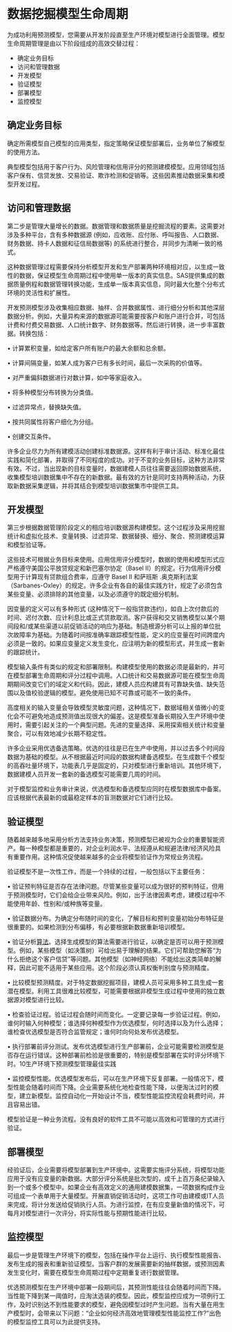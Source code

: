 # 数据挖掘模型生命周期

为成功利用预测模型，您需要从开发阶段直至生产环境对模型进行全面管理。模型生命周期管理是由以下阶段组成的高效交替过程：

- 确定业务目标
- 访问和管理数据
- 开发模型
- 验证模型
- 部署模型
- 监控模型

## 确定业务目标

确定所需模型自己模型的应用类型，指定策略保证模型部署后，业务单位了解模型的使用方法。

典型模型包括用于客户行为、风险管理和信用评分的预测建模模型。应用领域包括客户保有、信贷发放、交易验证、欺诈检测和促销等。这些因素推动数据采集和模型开发过程。

## 访问和管理数据

第二步是管理大量增长的数据。数据管理和数据质量是挖掘流程的要素。这需要对涉及多种平台，含有多种数据源 (例如，应收账、应付账、呼叫报告、人口数据、财务数据、持卡人数据和征信局数据等) 的系统进行整合，并同步为清晰一致的格式。

这种数据管理过程需要保持分析模型开发和生产部署两种环境相对应，以生成一致性的数据，保证模型生命周期过程中使用单一版本的真实信息。SAS提供集成的数据质量例程和数据管理转换功能，生成单一版本真实信息，同时最大化整个分布式环境的灵活性和扩展性。

开发预测模型涉及收集相应数据、抽样、合并数据属性、进行细分分析和其他深层数据分析。例如，大量异构来源的数据源可能需要按客户和账户进行合并，可包括计费和付费交易数据、人口统计数字、财务数据等。然后进行转换，进一步丰富数据。转换包括：

• 计算累积变量，如给定客户所有账户的最大余额和总余额。

• 计算间隔变量，如某人成为客户已有多长时间，最后一次采购的价值等。

• 对严重偏斜数据进行对数计算，如中等家庭收入。

• 将多种模型分布转换为分类值。

• 过滤异常点，替换缺失值。

• 按共同属性将客户细化为分组。

• 创建交互条件。

许多企业尽力为所有建模活动创建标准数据源。这样有利于审计活动、标准化最佳实践和简化部署，并取得了不同程度的成功。对于不变的业务目标，这种方法非常有效。不过，当出现新的目标变量时，数据建模人员往往需要返回原始数据系统，收集模型培训数据集中不存在的新数据。最有效的方针是同时支持两种活动，为获取新数据采集逻辑，并将其结合到模型培训数据集市中提供工具。

## 开发模型

第三步根据数据管理阶段定义的相应培训数据源构建模型。这个过程涉及采用挖掘统计和虚拟化技术、变量转换、过滤异常、数据替换、细分、聚合、预测建模运算和模型验证等。

这些技术可根据业务目标来使用。应用信用评分模型时，数据的使用和模型形式应严格遵守美国公平放贷规定和新巴塞尔协定（Basel
II）的规定。行为信用评分模型用于计算现有贷款组合费率，应遵守 Basel II 和萨班斯 .奥克斯利法案（Sarbanes-Oxley）的规定。许多企业有各自的最佳实践方针，规定了必须包含某些变量、必须排除的其他变量，以及必须遵守的既定细分机制。

因变量的定义可以有多种形式 (这种情况下一般指贷款违约)，如自上次付款后的时间、迟付次数、应计利息比或正式贷款取消。客户获得和交叉销售模型以某个期间段和/或某些渠道以前促销活动的响应为基础。制造根源分析可以上报的单位批次故障率为基础。为随着时间按准确率跟踪模型性能，定义的应变量在时间跨度内必须是一致的。如果应变量定义发生变化，应注明为新的模型形式，并生成一套新的跟踪统计。

模型输入条件有类似的规定和部署限制。构建模型使用的数据必须是最新的，并可在模型部署生命周期和评分过程中调用。人口统计和交易数据源可能在模型生命周期期间改变它们的域定义和代码。因此，建模人员应构建具有可靠缺失值、缺失范围以及值校验逻辑的模型。避免使用已知不可靠或可能不一致的条件。

高度相关的输入变量会导致模型灵敏度问题，这种情况下，数据域相关值微小的变化会不可避免地造成预测值出现很大的偏差。这是模型准备长期投入生产环境中使用时，需要引起关注的一个典型问题。先进的变量选择、采用探索相关统计和变量聚合，可以有效地减少长期不稳定性。

许多企业采用优选备选策略。优选的往往是已在生产中使用，并以过去多个时间段数据为基础的模型。从不根据最近时间段的数据构建备选模型。在生成数千个模型的高吞吐量环境下，功能表几乎是固定的，只对模型进行重新培训。其他环境下，数据建模人员开发一套新的备选模型可能需要几周的时间。

对于模型监控和业务审计来说，优选模型和备选模型应同时在模型数据库中备案。应该根据代表最新的或最稳定样本的盲测数据对它们进行比较。

## 验证模型

随着越来越多地采用分析方法支持业务决策，预测模型已被视为企业的重要智能资产。每一种模型都是重要的，对企业利润水平、法规遵从和规避法律/经济风险具有重要作用。这种情况促使越来越多的企业将模型验证作为常规业务流程。

验证模型不是一次性工作，而是一个持续的过程，一般包括以下主要任务：

• 验证预判特征是否存在法律问题。尽管某些变量可以成为很好的预判特征，但用于预测模型时，它们会给企业带来风险。例如，出于法律因素考虑，建模过程中不能使用年龄、性别和/或种族等变量。

• 验证数据分布。为确定分布随时间的变化，了解目标和预判变量初始分布特征是很重要的。如果检测到分布偏移，有必要根据新数据重新培训模型。

• 验证分析[算法](http://www.xuebuyuan.com/category/算法)。选择生成模型的算法需要进行验证，以确定是否可以用于预测模型。例如，某些模型（如决策树）可给出易于理解的结果。它们可帮助您解答“为什么拒绝这个客户信贷”等问题。其他模型（如神经网络）不能给出这类简单的解释，因此可能不适用于某些应用。这个阶段必须认真权衡判别度与预测精度。

• 比较模型预测精度。对于特定数据挖掘项目，建模人员可采用多种工具生成一套潜在模型。利用工具很难比较模型，可能需要根据非模型生成过程中使用的独立数据源对模型进行比较。

• 检查验证过程。验证过程会随时间而变化。一定要记录每一步验证过程。例如，谁何时输入何种模型；谁选择何种模型作为优选模型，何时选择以及为什么选择；谁检查优选模型是否符合监管规定；谁何时向何处发布优选模型。

• 执行部署前评分测试。发布优选模型进行生产部署前，企业可能需要检测模型是否存在运行错误。这种部署前检验是很重要的，特别是模型部署在实时评分环境下时。10生产环境下预测模型管理最佳实践

• 监控模型性能。优选模型发布后，可以在生产环境下反复部署。一般情况下，模型性能会随着时间而下降。企业需要系统化地检查性能下降，以便淘汰过时的模型，建立新模型。监控自动化一开始设计不当，模型性能监控流程会耗费时间，并且容易出错。

模型验证是一种业务流程。没有良好的软件工具不可能以高效和可管理的方式进行验证。

## 部署模型

经验证后，企业需要将模型部署到生产环境中。这需要实施评分系统，将模型功能应用于没有应变量的新数据。大部分评分系统是批次型的，成千上百万条纪录输入到一个或多个模型中。如果企业有高效定义的通用建模数据集，一项数据构成作业可组成一个表单用于大量模型。开展直销促销活动时，这项工作可由建模或IT人员来完成，将计分发送给促销执行人员。为进行监控，在有应变量新值的情况下，可每月对模型进行一次评分，将实际性能与预期性能进行比较。

## 监控模型

最后一步是管理生产环境下的模型，包括在操作平台上运行、执行模型性能报告、发布生成的报表和重新验证模型。当客户群的发展需要新的抽样数据，或预测因素发生变化时，需要在模型生命周期过程中定期重复进行数据管理。

优选预测模型在生产环境中部署一段期间后，其预测性能往往会随着时间而下降。当性能下降到某一阈值时，应淘汰选装的模型。因此，模型监控应成为一项例行工作，及时识别达不到性能要求的模型，避免因模型过时产生问题。当有大量在用生产模型时，会带来以下问题：“企业如何经济高效地管理模型性能监控工作?”出色的模型监控工具可以为此提供支持。